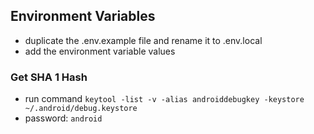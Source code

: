 
## Environment Variables

- duplicate the .env.example file and rename it to .env.local
- add the environment variable values

### Get SHA 1 Hash 

- run command `keytool -list -v -alias androiddebugkey -keystore ~/.android/debug.keystore`
- password: `android`